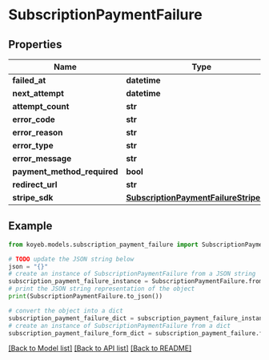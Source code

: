 # SubscriptionPaymentFailure


## Properties

Name | Type | Description | Notes
------------ | ------------- | ------------- | -------------
**failed_at** | **datetime** |  | [optional] 
**next_attempt** | **datetime** |  | [optional] 
**attempt_count** | **str** |  | [optional] 
**error_code** | **str** |  | [optional] 
**error_reason** | **str** |  | [optional] 
**error_type** | **str** |  | [optional] 
**error_message** | **str** |  | [optional] 
**payment_method_required** | **bool** |  | [optional] 
**redirect_url** | **str** |  | [optional] 
**stripe_sdk** | [**SubscriptionPaymentFailureStripeSDK**](SubscriptionPaymentFailureStripeSDK.md) |  | [optional] 

## Example

```python
from koyeb.models.subscription_payment_failure import SubscriptionPaymentFailure

# TODO update the JSON string below
json = "{}"
# create an instance of SubscriptionPaymentFailure from a JSON string
subscription_payment_failure_instance = SubscriptionPaymentFailure.from_json(json)
# print the JSON string representation of the object
print(SubscriptionPaymentFailure.to_json())

# convert the object into a dict
subscription_payment_failure_dict = subscription_payment_failure_instance.to_dict()
# create an instance of SubscriptionPaymentFailure from a dict
subscription_payment_failure_form_dict = subscription_payment_failure.from_dict(subscription_payment_failure_dict)
```
[[Back to Model list]](../README.md#documentation-for-models) [[Back to API list]](../README.md#documentation-for-api-endpoints) [[Back to README]](../README.md)


